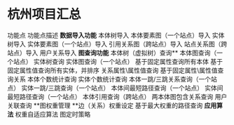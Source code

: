 # 杭州项目汇总
功能点	功能点描述
**数据导入功能**	本体树导入
	本体要素图（一个站点）导入
	实体树导入
	实体要素图（一个站点）导入
	引用关系图（跨站点）导入
	站点关系图（跨站点）导入
	用户关系导入
**图查询功能**	本体树（虚拟树）查询**
	本体图查询（一个站点）
	实体树查询
	实体图查询（一个站点）
	基于固定属性查询所有本体
	基于固定属性值查询所有实体，并排序
	关系属性\属性值查询
	基于固定属性\属性值查询关系
	本体个数统计查询
	实体个数统计查询
	本体一跳/三跳关系查询（一个站点）
	实体一跳/三跳查询（一个站点）
	本体间最短路径查询（一个站点）
	实体间最短路径查询（一个站点）
	本体引用查询（跨站点）
	两本体图包含关系查询
	用户关联查询
**图权重管理	**边（关系）权重设定
	基于最大权重的路径查询
**应用算法**	权重自适应算法
	图定时策略

